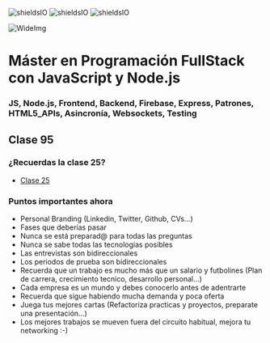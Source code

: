 ![shieldsIO](https://img.shields.io/github/issues/Fictizia/Master-en-programacion-fullstack-con-JavaScript-y-Node.js_ed3.svg)
![shieldsIO](https://img.shields.io/github/forks/Fictizia/Master-en-programacion-fullstack-con-JavaScript-y-Node.js_ed3.svg)
![shieldsIO](https://img.shields.io/github/stars/Fictizia/Master-en-programacion-fullstack-con-JavaScript-y-Node.js_ed3.svg)

![WideImg](http://fictizia.com/img/github/Fictizia-plan-estudios-github.jpg)

# Máster en Programación FullStack con JavaScript y Node.js
### JS, Node.js, Frontend, Backend, Firebase, Express, Patrones, HTML5_APIs, Asincronía, Websockets, Testing

## Clase 95

### ¿Recuerdas la clase 25?

- [Clase 25](https://github.com/Fictizia/Master-en-Programacion-FullStack-con-JavaScript-y-Node.js_ed4/blob/master/teoria/clase25.md)


### Puntos importantes ahora
- Personal Branding (Linkedin, Twitter, Github, CVs...)
- Fases que deberías pasar
- Nunca se está preparad@ para todas las preguntas
- Nunca se sabe todas las tecnologías posibles
- Las entrevistas son bidireccionales
- Los periodos de prueba son bidireccionales
- Recuerda que un trabajo es mucho más que un salario y futbolines (Plan de carrera, crecimiento tecnico, desarrollo personal...)
- Cada empresa es un mundo y debes conocerlo antes de adentrarte
- Recuerda que sigue habiendo mucha demanda y poca oferta
- Juega tus mejores cartas (Refactoriza practicas y proyectos, preparate una presentación...)
- Los mejores trabajos se mueven fuera del circuito habitual, mejora tu networking :-)